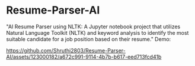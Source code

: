 # Resume-Parser-AI
"AI Resume Parser using NLTK: A Jupyter notebook project that utilizes Natural Language Toolkit (NLTK) and keyword analysis to identify the most suitable candidate for a job position based on their resume."
Demo:

https://github.com/Shruthi2803/Resume-Parser-AI/assets/123000182/a672c991-9114-4b7b-b617-eed713fcd41b


